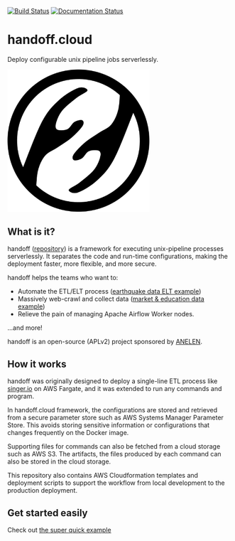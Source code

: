[![Build Status](https://travis-ci.com/anelendata/handoff.svg?branch=master)](https://travis-ci.com/anelendata/handoff)
[![Documentation Status](https://readthedocs.org/projects/handoffcloud/badge/?version=latest)](https://dev.handoff.cloud/en/latest/?badge=latest)

# handoff.cloud

Deploy configurable unix pipeline jobs serverlessly.

<img style="width: 320px; text-align: center;" src="./assets/handoff_logo.png"/>

## What is it?

handoff ([repository](https://github.com/anelendata/handoff))
is a framework for executing unix-pipeline processes serverlessly.
It separates the code and run-time configurations, making the deployment
faster, more flexible, and more secure.

handoff helps the teams who want to:
- Automate the ETL/ELT process ([earthquake data ELT example](https://articles.anelen.co/elt-google-cloud-storage-bigquery/))
- Massively web-crawl and collect data ([market & education data example](https://articles.anelen.co/kinoko_webcrawler/))
- Relieve the pain of managing Apache Airflow Worker nodes.

...and more!

handoff is an open-source (APLv2) project sponsored by [ANELEN](https://anelen.co).

## How it works

handoff was originally designed to deploy a single-line ETL process like
[singer.io](https://singer.io) on AWS Fargate, and it was extended to
run any commands and program.

In handoff.cloud framework, the configurations are stored and retrieved
from a secure parameter store such as AWS Systems Manager Parameter Store.
This avoids storing sensitive information or configurations that changes
frequently on the Docker image.

Supporting files for commands can also be fetched from a cloud storage such
as AWS S3. The artifacts, the files produced by each command can also
be stored in the cloud storage.

This repository also contains AWS Cloudformation templates and deployment
scripts to support the workflow from local development to the production
deployment.

## Get started easily

Check out [the super quick example](https://dev.handoff.cloud/en/latest/quick_example.html)
